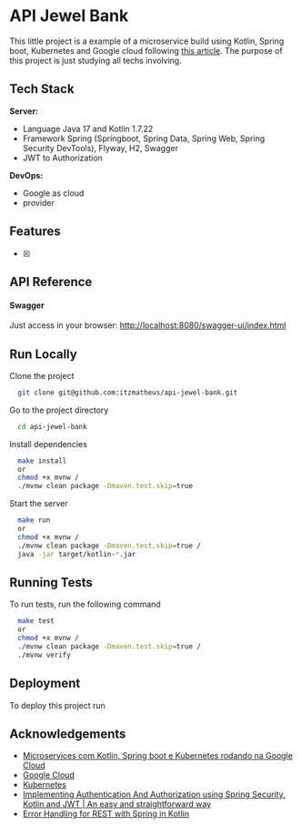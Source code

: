 # API Jewel Bank

This little project is a example of a microservice build using Kotlin, Spring boot, Kubernetes and Google cloud following [this article](https://medium.com/rapaduratech/microservices-com-kotlin-spring-boot-e-kubernetes-rodando-na-google-cloud-63056044d8a9).
The purpose of this project is just studying all techs involving.

## Tech Stack

**Server:**
- Language Java 17 and Kotlin 1.7.22
- Framework Spring (Springboot, Spring Data, Spring Web, Spring Security DevTools), Flyway, H2, Swagger
- JWT to Authorization

**DevOps:**
- Google as cloud 
- provider


## Features

- [x] 


## API Reference

#### Swagger

Just access in your browser: [http://localhost:8080/swagger-ui/index.html](http://localhost:8080/swagger-ui/index.html)

## Run Locally

Clone the project

```bash
  git clone git@github.com:itzmatheus/api-jewel-bank.git
```

Go to the project directory

```bash
  cd api-jewel-bank
```

Install dependencies

```bash
  make install
  or 
  chmod +x mvnw /
  ./mvnw clean package -Dmaven.test.skip=true
```

Start the server

```bash
  make run
  or
  chmod +x mvnw /
  ./mvnw clean package -Dmaven.test.skip=true /
  java -jar target/kotlin-*.jar
```


## Running Tests

To run tests, run the following command

```bash
  make test
  or
  chmod +x mvnw /
  ./mvnw clean package -Dmaven.test.skip=true /
  ./mvnw verify
```


## Deployment

To deploy this project run

## Acknowledgements

- [Microservices com Kotlin, Spring boot e Kubernetes rodando na Google Cloud](https://medium.com/rapaduratech/microservices-com-kotlin-spring-boot-e-kubernetes-rodando-na-google-cloud-63056044d8a9)
- [Google Cloud](https://cloud.google.com/?hl=pt-br)
- [Kubernetes](https://kubernetes.io/pt-br/)
- [Implementing Authentication And Authorization using Spring Security, Kotlin and JWT | An easy and straightforward way](https://blog.devgenius.io/implementing-authentication-and-authorization-using-spring-security-kotlin-and-jwt-an-easy-and-cc82a1f20567)
- [Error Handling for REST with Spring in Kotlin](https://www.baeldung.com/kotlin/spring-rest-error-handling)